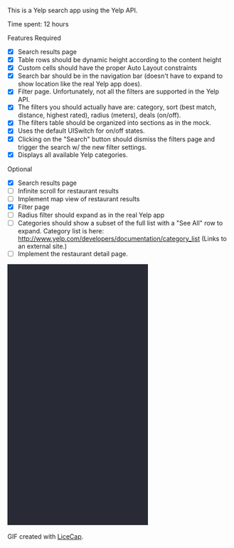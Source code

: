 This is a Yelp search app using the Yelp API.

Time spent: 12 hours

Features
Required

* [x] Search results page
* [x] Table rows should be dynamic height according to the content height
* [x] Custom cells should have the proper Auto Layout constraints
* [x] Search bar should be in the navigation bar (doesn't have to expand to show location like the real Yelp app does).
* [x] Filter page. Unfortunately, not all the filters are supported in the Yelp API.
* [x] The filters you should actually have are: category, sort (best match, distance, highest rated), radius (meters), deals (on/off).
* [x] The filters table should be organized into sections as in the mock.
* [x] Uses the default UISwitch for on/off states.
* [x] Clicking on the "Search" button should dismiss the filters page and trigger the search w/ the new filter settings.
* [x] Displays all available Yelp categories.

Optional

* [x] Search results page
* [ ] Infinite scroll for restaurant results
* [ ] Implement map view of restaurant results
* [x] Filter page
* [ ] Radius filter should expand as in the real Yelp app
* [ ] Categories should show a subset of the full list with a "See All" row to expand. Category list is here: http://www.yelp.com/developers/documentation/category_list (Links to an external site.)
* [ ] Implement the restaurant detail page.

![Video Walkthrough](yelp-anim.gif)

GIF created with [LiceCap](http://www.cockos.com/licecap/).